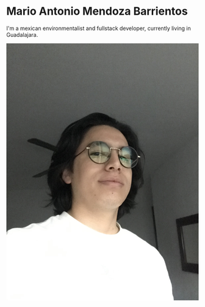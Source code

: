 # Mario Antonio Mendoza Barrientos

I'm a mexican environmentalist and fullstack developer, currently living in Guadalajara.

![image](./assets/images/IMG_1267.JPG)